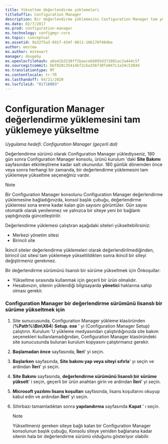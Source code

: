 ```yaml
---
title: Yükseltme değerlendirme yüklemeleri
titleSuffix: Configuration Manager
description: Bir değerlendirme yüklemesini Configuration Manager tam yüklemesine yükseltmeyi öğrenin.
ms.date: 02/7/2017
ms.prod: configuration-manager
ms.technology: configmgr-core
ms.topic: conceptual
ms.assetid: 9a32f5a3-9917-434f-9811-106170f404be
author: mestew
ms.author: mstewart
manager: dougeby
ms.openlocfilehash: a8a42b2538ff1baaceb6895d371081ac2a444c5f
ms.sourcegitcommit: bbf820c35414bf2cba356f30fe047c1a34c5384d
ms.translationtype: MT
ms.contentlocale: tr-TR
ms.lasthandoff: 04/21/2020
ms.locfileid: "81718003"
---
```

# <a name="upgrade-an-evaluation-installation-of-configuration-manager-to-a-full-installation"></a>Configuration Manager değerlendirme yüklemesini tam yüklemeye yükseltme

*Uygulama hedefi: Configuration Manager (geçerli dal)*

Değerlendirme sürümü olarak Configuration Manager yüklediyseniz, 180 gün sonra Configuration Manager konsolu, ürünü kurulum 'daki **Site Bakımı** sayfasından etkinleştirene kadar salt okunurdur. 180 günlük dönemden önce veya sonra herhangi bir zamanda, bir değerlendirme yüklemesini tam yüklemeye yükseltme seçeneğiniz vardır.  

> [!NOTE]  
>  Bir Configuration Manager konsolunu Configuration Manager değerlendirme yüklemesine bağladığınızda, konsol başlık çubuğu, değerlendirme yüklemesi sona erene kadar kalan gün sayısını görüntüler. Gün sayısı otomatik olarak yenilenmez ve yalnızca bir siteye yeni bir bağlantı yaptığınızda güncelleştirilir.  

 Değerlendirme yüklemesi çalıştıran aşağıdaki siteleri yükseltebilirsiniz:  

-   Merkezi yönetim sitesi  
-   Birincil site  

İkincil siteler değerlendirme yüklemeleri olarak değerlendirilmediğinden, birincil üst sitesi tam yüklemeye yükseltildikten sonra ikincil bir siteyi değiştirmeniz gerekmez.  

Bir değerlendirme sürümünü lisanslı bir sürüme yükseltmek için Önkoşullar:  

-   Yükseltme sırasında kullanmak için geçerli bir ürün olmalıdır.  
-   Hesabınızın, sitenin yüklendiği bilgisayarda **yönetici** haklarına sahip olması gerekir.  

### <a name="to-upgrade-an-evaluation-version-of-configuration-manager-to-a-licensed-version"></a>Configuration Manager bir değerlendirme sürümünü lisanslı bir sürüme yükseltmek için  

1.  Site sunucusunda, Configuration Manager yükleme klasöründen (**%Path%\Bin\X64**) **Setup. exe** ' yi (Configuration Manager Setup) çalıştırın. Kurulum 'U yükleme medyasından çalıştırdığınızda site bakım seçenekleri kullanılamadığından, Configuration Manager klasöründeki site sunucusunda bulunan kurulum kopyasını çalıştırmanız gerekir.  
2.  **Başlamadan önce** sayfasında, **İleri**' yi seçin.  
3.  **Başlarken** sayfasında, **Site bakımı yap veya siteyi sıfırla**' yı seçin ve ardından **İleri**' yi seçin.  
4.  **Site Bakımı** sayfasında, **değerlendirme sürümünü lisanslı bir sürüme yükselt**' i seçin, geçerli bir ürün anahtarı girin ve ardından **İleri**' yi seçin.  
5.  **Microsoft yazılımı lisans koşulları** sayfasında, lisans koşullarını okuyup kabul edin ve ardından **İleri**' yi seçin.  
6.  Sihirbazı tamamladıktan sonra **yapılandırma** sayfasında **Kapat** ' ı seçin.  

    > [!NOTE]  
    >  Yükseltmeniz gereken siteye bağlı kalan bir Configuration Manager konsolunun başlık çubuğu, Konsolu siteye yeniden bağlanana kadar sitenin hala bir değerlendirme sürümü olduğunu gösteriyor olabilir.  
